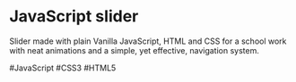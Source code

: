 # JavaScript slider

Slider made with plain Vanilla JavaScript, HTML and CSS for a school work with neat animations and a simple, yet effective, navigation system.

#JavaScript #CSS3 #HTML5
